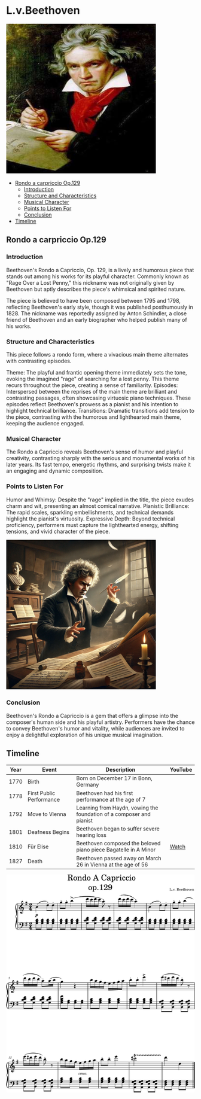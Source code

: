 # L.v.Beethoven

<img src="beethoven-r.png" width="400" height="400">

- [Rondo a carpriccio Op.129](#rondo_a_carpriccio_op_129)
  - [Introduction](#introduction)
  - [Structure and Characteristics](structure_and_characteristics)
  - [Musical Character](musical_charater)
  - [Points to Listen For](points_to_listen_for)
  - [Conclusion](conclusion)
- [Timeline](timeline)

## Rondo a carpriccio Op.129

### Introduction

Beethoven's Rondo a Capriccio, Op. 129, is a lively and humorous piece that stands out among his works for its playful character. Commonly known as "Rage Over a Lost Penny," this nickname was not originally given by Beethoven but aptly describes the piece's whimsical and spirited nature.

The piece is believed to have been composed between 1795 and 1798, reflecting Beethoven's early style, though it was published posthumously in 1828. The nickname was reportedly assigned by Anton Schindler, a close friend of Beethoven and an early biographer who helped publish many of his works.

### Structure and Characteristics

This piece follows a rondo form, where a vivacious main theme alternates with contrasting episodes.

Theme: The playful and frantic opening theme immediately sets the tone, evoking the imagined "rage" of searching for a lost penny. This theme recurs throughout the piece, creating a sense of familiarity.
Episodes: Interspersed between the reprises of the main theme are brilliant and contrasting passages, often showcasing virtuosic piano techniques. These episodes reflect Beethoven's prowess as a pianist and his intention to highlight technical brilliance.
Transitions: Dramatic transitions add tension to the piece, contrasting with the humorous and lighthearted main theme, keeping the audience engaged.

### Musical Character

The Rondo a Capriccio reveals Beethoven's sense of humor and playful creativity, contrasting sharply with the serious and monumental works of his later years. Its fast tempo, energetic rhythms, and surprising twists make it an engaging and dynamic composition.

### Points to Listen For

Humor and Whimsy: Despite the "rage" implied in the title, the piece exudes charm and wit, presenting an almost comical narrative.
Pianistic Brilliance: The rapid scales, sparkling embellishments, and technical demands highlight the pianist's virtuosity.
Expressive Depth: Beyond technical proficiency, performers must capture the lighthearted energy, shifting tensions, and vivid character of the piece.

<img src="beethoven-picture.png" width="400" height="400">


### Conclusion

Beethoven's Rondo a Capriccio is a gem that offers a glimpse into the composer's human side and his playful artistry. Performers have the chance to convey Beethoven's humor and vitality, while audiences are invited to enjoy a delightful exploration of his unique musical imagination.

## Timeline 

|Year|Event                   |Description                                                         |YouTube|
|----|------------------------|--------------------------------------------------------------------|-------|
|1770|Birth                   |Born on December 17 in Bonn, Germany                                |       |
|1778|First Public Performance|Beethoven had his first performance at the age of 7                 |       |
|1792|Move to Vienna          |Learning from Haydn, vowing the foundation of a composer and pianist|       |
|1801|Deafness Begins         |Beethoven began to suffer severe hearing loss                       |       |
|1810|Für Elise               |Beethoven composed the beloved piano piece Bagatelle in A Minor     |[Watch](https://www.youtube.com/watch?v=n4YZKJQKFFk)|
|1827|Death                   |Beethoven passed away on March 26 in Vienna at the age of 56        |       |


<img src="beethoven-rondo.png">

